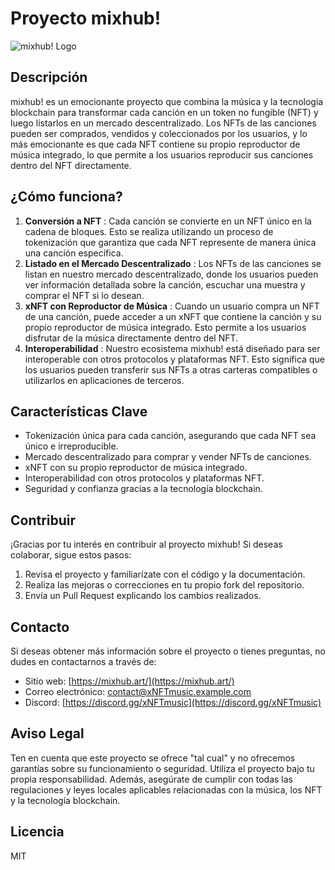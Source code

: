 # Proyecto mixhub!

![mixhub! Logo](https://pbs.twimg.com/profile_images/1709416310633811968/XT2Osy0s_400x400.jpg)

## Descripción

mixhub! es un emocionante proyecto que combina la música y la tecnología blockchain para transformar cada canción en un token no fungible (NFT) y luego listarlos en un mercado descentralizado. Los NFTs de las canciones pueden ser comprados, vendidos y coleccionados por los usuarios, y lo más emocionante es que cada NFT contiene su propio reproductor de música integrado, lo que permite a los usuarios reproducir sus canciones dentro del NFT directamente.

## ¿Cómo funciona?

1. **Conversión a NFT** : Cada canción se convierte en un NFT único en la cadena de bloques. Esto se realiza utilizando un proceso de tokenización que garantiza que cada NFT represente de manera única una canción específica.
2. **Listado en el Mercado Descentralizado** : Los NFTs de las canciones se listan en nuestro mercado descentralizado, donde los usuarios pueden ver información detallada sobre la canción, escuchar una muestra y comprar el NFT si lo desean.
3. **xNFT con Reproductor de Música** : Cuando un usuario compra un NFT de una canción, puede acceder a un xNFT que contiene la canción y su propio reproductor de música integrado. Esto permite a los usuarios disfrutar de la música directamente dentro del NFT.
4. **Interoperabilidad** : Nuestro ecosistema mixhub! está diseñado para ser interoperable con otros protocolos y plataformas NFT. Esto significa que los usuarios pueden transferir sus NFTs a otras carteras compatibles o utilizarlos en aplicaciones de terceros.

## Características Clave

- Tokenización única para cada canción, asegurando que cada NFT sea único e irreproducible.
- Mercado descentralizado para comprar y vender NFTs de canciones.
- xNFT con su propio reproductor de música integrado.
- Interoperabilidad con otros protocolos y plataformas NFT.
- Seguridad y confianza gracias a la tecnología blockchain.

## Contribuir

¡Gracias por tu interés en contribuir al proyecto mixhub! Si deseas colaborar, sigue estos pasos:

1. Revisa el proyecto y familiarízate con el código y la documentación.
2. Realiza las mejoras o correcciones en tu propio fork del repositorio.
3. Envía un Pull Request explicando los cambios realizados.

## Contacto

Si deseas obtener más información sobre el proyecto o tienes preguntas, no dudes en contactarnos a través de:

- Sitio web: [https://mixhub.art/](https://mixhub.art/)
- Correo electrónico: [contact@xNFTmusic.example.com](mailto:contact@xNFTmusic.example.com)
- Discord: [https://discord.gg/xNFTmusic](https://discord.gg/xNFTmusic)

## Aviso Legal

Ten en cuenta que este proyecto se ofrece "tal cual" y no ofrecemos garantías sobre su funcionamiento o seguridad. Utiliza el proyecto bajo tu propia responsabilidad. Además, asegúrate de cumplir con todas las regulaciones y leyes locales aplicables relacionadas con la música, los NFT y la tecnología blockchain.

## Licencia

MIT
